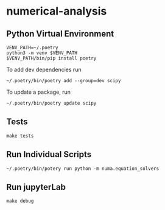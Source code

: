 # numerical-analysis

## Python Virtual Environment

```
VENV_PATH=~/.poetry
python3 -m venv $VENV_PATH
$VENV_PATH/bin/pip install poetry
```

To add dev dependencies run
```
~/.poetry/bin/poetry add --group=dev scipy
```

To update a package, run

```
~/.poetry/bin/poetry update scipy
```

## Tests

```
make tests
```

## Run Individual Scripts

```
~/.poetry/bin/potery run python -m numa.equation_solvers
```

## Run jupyterLab

```
make debug
```
